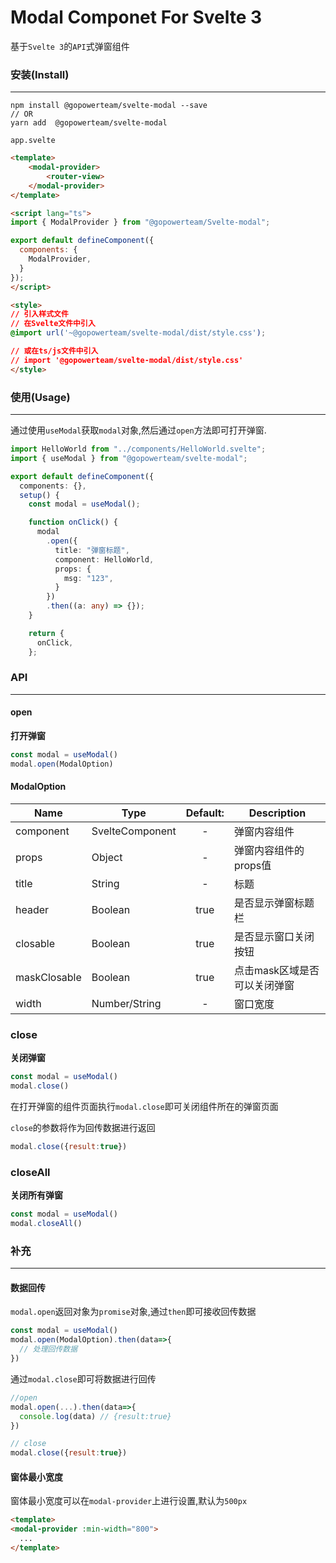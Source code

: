# Modal Componet For Svelte 3

基于`Svelte 3`的`API`式弹窗组件

### 安装(Install)
---

```
npm install @gopowerteam/svelte-modal --save
// OR
yarn add  @gopowerteam/svelte-modal
```

`app.svelte`

```html
<template>
    <modal-provider>
        <router-view>
    </modal-provider>
</template>

<script lang="ts">
import { ModalProvider } from "@gopowerteam/Svelte-modal";

export default defineComponent({
  components: {
    ModalProvider,
  }
});
</script>

<style>
// 引入样式文件
// 在Svelte文件中引入
@import url('~@gopowerteam/svelte-modal/dist/style.css');

// 或在ts/js文件中引入
// import '@gopowerteam/svelte-modal/dist/style.css'
</style>
```

### 使用(Usage)
---

通过使用`useModal`获取`modal`对象,然后通过`open`方法即可打开弹窗.

```typescript
import HelloWorld from "../components/HelloWorld.svelte";
import { useModal } from "@gopowerteam/svelte-modal";

export default defineComponent({
  components: {},
  setup() {
    const modal = useModal();

    function onClick() {
      modal
        .open({
          title: "弹窗标题",
          component: HelloWorld,
          props: {
            msg: "123",
          }
        })
        .then((a: any) => {});
    }

    return {
      onClick,
    };
```


### API
---


#### open   
**打开弹窗**

```javascript
const modal = useModal()
modal.open(ModalOption)
```

#### ModalOption

| Name         | Type            | Default: | Description                  |
| ------------ | --------------- | :------: | ---------------------------- |
| component    | SvelteComponent |    -     | 弹窗内容组件                 |
| props        | Object          |    -     | 弹窗内容组件的props值        |
| title        | String          |    -     | 标题                         |
| header       | Boolean         |   true   | 是否显示弹窗标题栏           |
| closable     | Boolean         |   true   | 是否显示窗口关闭按钮         |
| maskClosable | Boolean         |   true   | 点击mask区域是否可以关闭弹窗 |
| width        | Number/String   |    -     | 窗口宽度                     |


### close
**关闭弹窗**

```javascript
const modal = useModal()
modal.close()
```

在打开弹窗的组件页面执行`modal.close`即可关闭组件所在的弹窗页面

`close`的参数将作为回传数据进行返回

```javascript
modal.close({result:true})
```


### closeAll
**关闭所有弹窗**

```javascript
const modal = useModal()
modal.closeAll()
```

### 补充
---

#### 数据回传

`modal.open`返回对象为`promise`对象,通过`then`即可接收回传数据

```javascript
const modal = useModal()
modal.open(ModalOption).then(data=>{
  // 处理回传数据
})
```

通过`modal.close`即可将数据进行回传

```javascript
//open
modal.open(...).then(data=>{
  console.log(data) // {result:true}
})

// close
modal.close({result:true})
```

#### 窗体最小宽度

窗体最小宽度可以在`modal-provider`上进行设置,默认为`500px`

```html
<template>
<modal-provider :min-width="800">
  ...
</template>
```


